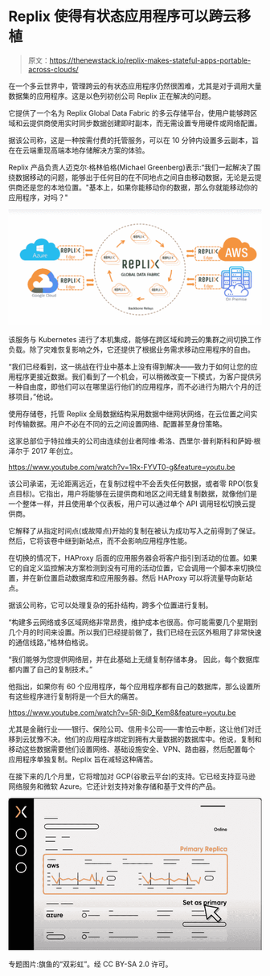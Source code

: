 # Replix 使得有状态应用程序可以跨云移植

> 原文：<https://thenewstack.io/replix-makes-stateful-apps-portable-across-clouds/>

在一个多云世界中，管理跨云的有状态应用程序仍然很困难，尤其是对于调用大量数据集的应用程序。这是以色列初创公司 Replix 正在解决的问题。

它提供了一个名为 Replix Global Data Fabric 的多云存储平台，使用户能够跨区域和云提供商使用实时同步数据创建即时副本，而无需设置专用硬件或网络配置。

据该公司称，这是一种按需付费的托管服务，可以在 10 分钟内设置多云副本，旨在在云端重现高端本地存储解决方案的体验。

Replix 产品负责人迈克尔·格林伯格(Michael Greenberg)表示:“我们一起解决了围绕数据移动的问题，能够出于任何目的在不同地点之间自由移动数据，无论是云提供商还是您的本地位置。"基本上，如果你能移动你的数据，那么你就能移动你的应用程序，对吗？"

![](img/99bf7cdb48c91a057b929f46f03e1866.png)

该服务与 Kubernetes 进行了本机集成，能够在跨区域和跨云的集群之间切换工作负载。除了灾难恢复影响之外，它还提供了根据业务需求移动应用程序的自由。

“我们已经看到，这一挑战在行业中基本上没有得到解决——致力于如何让您的应用程序更接近数据。我们看到了一个机会，可以稍微改变一下模式，为客户提供另一种自由度，即他们可以在哪里运行他们的应用程序，而不必进行为期六个月的迁移项目，”他说。

使用存储卷，托管 Replix 全局数据结构采用数据中继网状网络，在云位置之间实时传输数据。用户不必在不同的云之间设置网络、配置甚至身份策略。

这家总部位于特拉维夫的公司由连续创业者阿维·希洛、西里尔·普利斯科和萨姆·根泽尔于 2017 年创立。

https://www.youtube.com/watch?v=1Rx-FYVT0-g&feature=youtu.be

该公司承诺，无论距离远近，在复制过程中不会丢失任何数据，或者零 RPO(恢复点目标)。它指出，用户将能够在云提供商和地区之间无缝复制数据，就像他们是一个整体一样，并且使用单个仪表板，用户可以通过单个 API 调用轻松切换云提供商。

它解释了从指定时间点(或故障点)开始的复制在被认为成功写入之前得到了保证。然后，它将该卷中继到新站点，而不会影响应用程序性能。

在切换的情况下，HAProxy 后面的应用服务器会将客户指引到活动的位置。如果它的自定义监控解决方案检测到没有可用的活动位置，它会调用一个脚本来切换位置，并在新位置启动数据库和应用服务器。然后 HAProxy 可以将流量导向新站点。

据该公司称，它可以处理复杂的拓扑结构，跨多个位置进行复制。

“构建多云网络或多区域网络非常昂贵，维护成本也很高。你可能需要几个星期到几个月的时间来设置。所以我们已经提前做了，我们已经在云区外租用了非常快速的通信线路，”格林伯格说。

“我们能够为您提供网络层，并在此基础上无缝复制存储本身。
因此，每个数据库都内置了自己的复制技术。”

他指出，如果你有 60 个应用程序，每个应用程序都有自己的数据库，那么设置所有这些程序进行复制将是一个巨大的痛苦。

https://www.youtube.com/watch?v=5R-8iD_Kem8&feature=youtu.be

尤其是金融行业——银行、保险公司、信用卡公司——害怕云中断，这让他们对迁移到云犹豫不决。他们的应用程序绑定到拥有大量数据的数据库中。他说，复制和移动这些数据需要他们设置网络、基础设施安全、VPN、路由器，然后配置每个应用程序单独复制。Replix 旨在减轻这种痛苦。

在接下来的几个月里，它将增加对 GCP(谷歌云平台)的支持。它已经支持亚马逊网络服务和微软 Azure。它还计划支持对象存储和基于文件的产品。

![](img/7d894643944322ce9cd6a1e7b0cfe899.png)

专题图片:旗鱼的“双彩虹”。经 CC BY-SA 2.0 许可。

<svg xmlns:xlink="http://www.w3.org/1999/xlink" viewBox="0 0 68 31" version="1.1"><title>Group</title> <desc>Created with Sketch.</desc></svg>